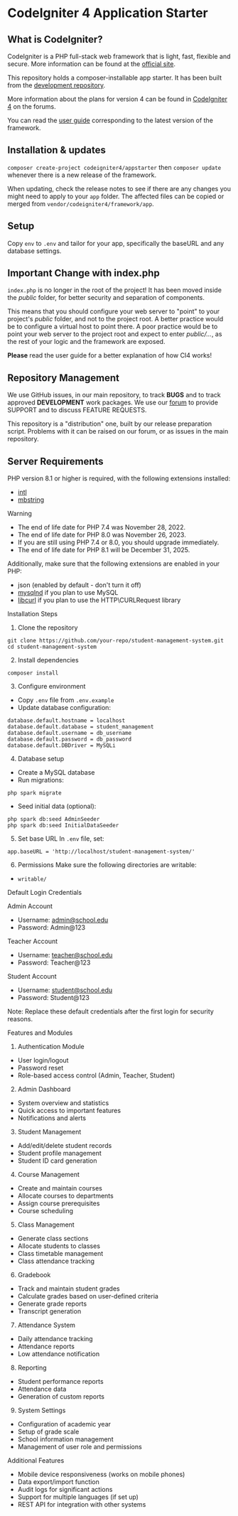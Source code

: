 # CodeIgniter 4 Application Starter

## What is CodeIgniter?

CodeIgniter is a PHP full-stack web framework that is light, fast, flexible and secure.
More information can be found at the [official site](https://codeigniter.com).

This repository holds a composer-installable app starter.
It has been built from the
[development repository](https://github.com/codeigniter4/CodeIgniter4).

More information about the plans for version 4 can be found in [CodeIgniter 4](https://forum.codeigniter.com/forumdisplay.php?fid=28) on the forums.

You can read the [user guide](https://codeigniter.com/user_guide/)
corresponding to the latest version of the framework.

## Installation & updates

`composer create-project codeigniter4/appstarter` then `composer update` whenever
there is a new release of the framework.

When updating, check the release notes to see if there are any changes you might need to apply
to your `app` folder. The affected files can be copied or merged from
`vendor/codeigniter4/framework/app`.

## Setup

Copy `env` to `.env` and tailor for your app, specifically the baseURL
and any database settings.

## Important Change with index.php

`index.php` is no longer in the root of the project! It has been moved inside the *public* folder,
for better security and separation of components.

This means that you should configure your web server to "point" to your project's *public* folder, and
not to the project root. A better practice would be to configure a virtual host to point there. A poor practice would be to point your web server to the project root and expect to enter *public/...*, as the rest of your logic and the
framework are exposed.

**Please** read the user guide for a better explanation of how CI4 works!

## Repository Management

We use GitHub issues, in our main repository, to track **BUGS** and to track approved **DEVELOPMENT** work packages.
We use our [forum](http://forum.codeigniter.com) to provide SUPPORT and to discuss
FEATURE REQUESTS.

This repository is a "distribution" one, built by our release preparation script.
Problems with it can be raised on our forum, or as issues in the main repository.

## Server Requirements

PHP version 8.1 or higher is required, with the following extensions installed:

- [intl](http://php.net/manual/en/intl.requirements.php)
- [mbstring](http://php.net/manual/en/mbstring.installation.php)

> [!WARNING]
> - The end of life date for PHP 7.4 was November 28, 2022.
> - The end of life date for PHP 8.0 was November 26, 2023.
> - If you are still using PHP 7.4 or 8.0, you should upgrade immediately.
> - The end of life date for PHP 8.1 will be December 31, 2025.

Additionally, make sure that the following extensions are enabled in your PHP:

- json (enabled by default - don't turn it off)
- [mysqlnd](http://php.net/manual/en/mysqlnd.install.php) if you plan to use MySQL
- [libcurl](http://php.net/manual/en/curl.requirements.php) if you plan to use the HTTP\CURLRequest library

Installation Steps

1. Clone the repository
```
git clone https://github.com/your-repo/student-management-system.git
cd student-management-system
```

2. Install dependencies
```
composer install
```

3. Configure environment
- Copy `.env` file from `.env.example`
- Update database configuration:
```
database.default.hostname = localhost
database.default.database = student_management
database.default.username = db_username
database.default.password = db_password
database.default.DBDriver = MySQLi
```

4. Database setup
- Create a MySQL database
- Run migrations:
```
php spark migrate
```
- Seed initial data (optional):
```
php spark db:seed AdminSeeder
php spark db:seed InitialDataSeeder
```

5. Set base URL
In `.env` file, set:
```
app.baseURL = 'http://localhost/student-management-system/'
```

6. Permissions
Make sure the following directories are writable:
- `writable/`

Default Login Credentials

Admin Account
- Username: admin@school.edu
- Password: Admin@123

Teacher Account
- Username: teacher@school.edu
- Password: Teacher@123

Student Account
- Username: student@school.edu
- Password: Student@123

Note: Replace these default credentials after the first login for security reasons.

Features and Modules

1. Authentication Module
- User login/logout
- Password reset
- Role-based access control (Admin, Teacher, Student)

2. Admin Dashboard
- System overview and statistics
- Quick access to important features
- Notifications and alerts

3. Student Management
- Add/edit/delete student records
- Student profile management
- Student ID card generation

4. Course Management
- Create and maintain courses
- Allocate courses to departments
- Assign course prerequisites
- Course scheduling

5. Class Management
- Generate class sections
- Allocate students to classes
- Class timetable management
- Class attendance tracking

6. Gradebook
- Track and maintain student grades
- Calculate grades based on user-defined criteria
- Generate grade reports
- Transcript generation

7. Attendance System
- Daily attendance tracking
- Attendance reports
- Low attendance notification

8. Reporting
- Student performance reports
- Attendance data
- Generation of custom reports

9. System Settings
- Configuration of academic year
- Setup of grade scale
- School information management
- Management of user role and permissions

Additional Features

- Mobile device responsiveness (works on mobile phones)
- Data export/import function
- Audit logs for significant actions
- Support for multiple languages (if set up)
- REST API for integration with other systems

